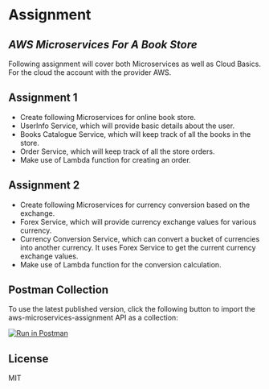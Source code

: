 # Assignment

## _AWS Microservices For A Book Store_

Following assignment will cover both Microservices as well as Cloud Basics. For the cloud the account with the provider AWS.

## Assignment 1

- Create following Microservices for online book store.
- UserInfo Service, which will provide basic details about the user.
- Books Catalogue Service, which will keep track of all the books in the store.
- Order Service, which will keep track of all the store orders.
- Make use of Lambda function for creating an order.

## Assignment 2

- Create following Microservices for currency conversion based on the exchange.
- Forex Service, which will provide currency exchange values for various currency.
- Currency Conversion Service, which can convert a bucket of currencies into another currency. It uses Forex Service to get the current currency exchange values.
- Make use of Lambda function for the conversion calculation.

## Postman Collection

To use the latest published version, click the following button to import the aws-microservices-assignment API as a collection:

[![Run in Postman](https://s3.amazonaws.com/postman-static/run-button.png)](https://documenter.getpostman.com/view/16677154/TzsWtAH6)

## License

MIT
